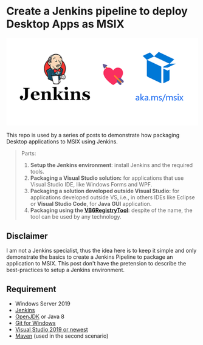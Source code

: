 # Create a Jenkins pipeline to deploy Desktop Apps as MSIX

![Jenkins loves MSIX](images/logo.png)



This repo is used by a series of posts to demonstrate how packaging Desktop applications to MSIX using Jenkins.

> Parts:
> 
> 1. **Setup the Jenkins environment**: install Jenkins and the required tools.
> 2. **Packaging a Visual Studio solution:** for applications that use Visual Studio IDE, like Windows Forms and WPF.
> 3. **Packaging a solution developed outside Visual Studio:** for applications developed outside VS, i.e., in others IDEs like Eclipse or **Visual Studio Code**, for **Java GUI** application.
> 4. **Packaging using the [VB6RegistryTool](https://github.com/luishdemetrio/Vb6VirtualRegistry):** despite of the name, the tool can be used by any technology.


## Disclaimer
I am not a Jenkins specialist, thus the idea here is to keep it simple and only demonstrate the basics to create a Jenkins Pipeline to package an application to MSIX. This post don't have the pretension to describe the best-practices to setup a Jenkins environment.

## Requirement

* Windows Server 2019
* [Jenkins](https://www.jenkins.io/)
* [OpenJDK](https://adoptium.net/?variant=openjdk11) or Java 8
* [Git for Windows](https://git-scm.com/downloads)
* [Visual Studio 2019 or newest](https://visualstudio.microsoft.com/vs/)
* [Maven](https://maven.apache.org/download.cgi) (used in the second scenario)
